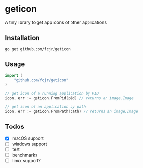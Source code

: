 # geticon

A tiny library to get app icons of other applications.

## Installation

```sh
go get github.com/fcjr/geticon
```

## Usage

```go
import (
    "github.com/fcjr/geticon"
)

// get icon of a running application by PID
icon, err := geticon.FromPid(pid) // returns an image.Image

// get icon of an application by path
icon, err := geticon.FromPath(path) // returns an image.Image
```

## Todos

* [x] macOS support
* [ ] windows support
* [ ] test
* [ ] benchmarks
* [ ] linux support?

